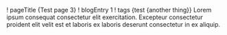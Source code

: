 ! pageTitle {Test page 3}
! blogEntry 1
! tags {test {another thing}}
Lorem ipsum consequat consectetur elit exercitation. Excepteur consectetur proident elit velit est et laboris ex laboris deserunt consectetur in ex aliquip.